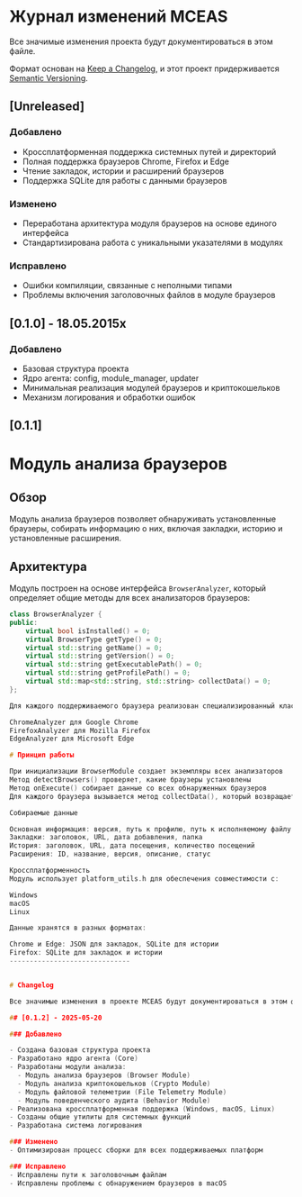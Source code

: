 # Журнал изменений MCEAS

Все значимые изменения проекта будут документироваться в этом файле.

Формат основан на [Keep a Changelog](https://keepachangelog.com/ru/1.0.0/),
и этот проект придерживается [Semantic Versioning](https://semver.org/spec/v2.0.0.html).

## [Unreleased]

### Добавлено
- Кроссплатформенная поддержка системных путей и директорий
- Полная поддержка браузеров Chrome, Firefox и Edge
- Чтение закладок, истории и расширений браузеров
- Поддержка SQLite для работы с данными браузеров

### Изменено
- Переработана архитектура модуля браузеров на основе единого интерфейса
- Стандартизирована работа с уникальными указателями в модулях

### Исправлено
- Ошибки компиляции, связанные с неполными типами
- Проблемы включения заголовочных файлов в модуле браузеров

## [0.1.0] - 18.05.2015x

### Добавлено
- Базовая структура проекта
- Ядро агента: config, module_manager, updater
- Минимальная реализация модулей браузеров и криптокошельков
- Механизм логирования и обработки ошибок

## [0.1.1] 

# Модуль анализа браузеров

## Обзор

Модуль анализа браузеров позволяет обнаруживать установленные браузеры, собирать информацию о них, включая закладки, историю и установленные расширения.

## Архитектура

Модуль построен на основе интерфейса `BrowserAnalyzer`, который определяет общие методы для всех анализаторов браузеров:

```cpp
class BrowserAnalyzer {
public:
    virtual bool isInstalled() = 0;
    virtual BrowserType getType() = 0;
    virtual std::string getName() = 0;
    virtual std::string getVersion() = 0;
    virtual std::string getExecutablePath() = 0;
    virtual std::string getProfilePath() = 0;
    virtual std::map<std::string, std::string> collectData() = 0;
};

Для каждого поддерживаемого браузера реализован специализированный класс:

ChromeAnalyzer для Google Chrome
FirefoxAnalyzer для Mozilla Firefox
EdgeAnalyzer для Microsoft Edge

# Принцип работы

При инициализации BrowserModule создает экземпляры всех анализаторов
Метод detectBrowsers() проверяет, какие браузеры установлены
Метод onExecute() собирает данные со всех обнаруженных браузеров
Для каждого браузера вызывается метод collectData(), который возвращает данные

Собираемые данные

Основная информация: версия, путь к профилю, путь к исполняемому файлу
Закладки: заголовок, URL, дата добавления, папка
История: заголовок, URL, дата посещения, количество посещений
Расширения: ID, название, версия, описание, статус

Кроссплатформенность
Модуль использует platform_utils.h для обеспечения совместимости с:

Windows
macOS
Linux

Данные хранятся в разных форматах:

Chrome и Edge: JSON для закладок, SQLite для истории
Firefox: SQLite для закладок и истории
------------------------------


# Changelog

Все значимые изменения в проекте MCEAS будут документироваться в этом файле.

## [0.1.2] - 2025-05-20

### Добавлено

- Создана базовая структура проекта
- Разработано ядро агента (Core)
- Разработаны модули анализа:
  - Модуль анализа браузеров (Browser Module)
  - Модуль анализа криптокошельков (Crypto Module)
  - Модуль файловой телеметрии (File Telemetry Module)
  - Модуль поведенческого аудита (Behavior Module)
- Реализована кроссплатформенная поддержка (Windows, macOS, Linux)
- Созданы общие утилиты для системных функций
- Разработана система логирования

### Изменено
- Оптимизирован процесс сборки для всех поддерживаемых платформ

### Исправлено
- Исправлены пути к заголовочным файлам
- Исправлены проблемы с обнаружением браузеров в macOS